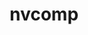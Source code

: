 ---
title: "nvcomp"
layout: cache
categories: [package, develop]
meta: {"compilers": ["gcc@11.4.0", "gcc@9.4.0"], "num_specs": 16, "num_specs_by_stack": {"e4s": 6, "e4s-neoverse-v2": 7, "e4s-neoverse_v1": 2, "e4s-power": 1, "root": 16}, "oss": ["ubuntu20.04", "ubuntu22.04"], "platforms": ["linux"], "stacks": ["e4s", "e4s-neoverse-v2", "e4s-neoverse_v1", "e4s-power", "root"], "targets": ["neoverse_v1", "neoverse_v2", "ppc64le", "x86_64_v3"], "versions": ["2.2.0"]}
spec_details: [{"compiler": "gcc@9.4.0", "hash": "6rkgmcyebr73ezbgjigxtxkul4vf25fl", "os": "ubuntu20.04", "platform": "linux", "size": "-", "stacks": ["e4s-power", "root"], "target": "ppc64le", "variants": ["build_system=cmake", "build_type=Release", "+cuda", "cuda_arch:=70", "generator=make", "~ipo"], "versions": ["2.2.0"]}, {"compiler": "gcc@11.4.0", "hash": "7aluknomvwcddl6ilp5tntfbv3nok5do", "os": "ubuntu22.04", "platform": "linux", "size": "-", "stacks": ["e4s", "root"], "target": "x86_64_v3", "variants": ["build_system=cmake", "build_type=Release", "+cuda", "cuda_arch:=none", "generator=make", "~ipo"], "versions": ["2.2.0"]}, {"compiler": "gcc@11.4.0", "hash": "c7cpu45z54ovvvqe54bhegj52lk7o4cf", "os": "ubuntu22.04", "platform": "linux", "size": "-", "stacks": ["e4s", "root"], "target": "x86_64_v3", "variants": ["build_system=cmake", "build_type=Release", "+cuda", "cuda_arch:=none", "generator=make", "~ipo"], "versions": ["2.2.0"]}, {"compiler": "gcc@11.4.0", "hash": "csre756bgfimzwcmiqsg5t5awlhenbis", "os": "ubuntu22.04", "platform": "linux", "size": "-", "stacks": ["e4s", "root"], "target": "x86_64_v3", "variants": ["build_system=cmake", "build_type=Release", "+cuda", "cuda_arch:=none", "generator=make", "~ipo"], "versions": ["2.2.0"]}, {"compiler": "gcc@11.4.0", "hash": "guugxevssoudq4xxvbarc7oemds34wqh", "os": "ubuntu22.04", "platform": "linux", "size": "-", "stacks": ["e4s-neoverse-v2", "root"], "target": "neoverse_v2", "variants": ["build_system=cmake", "build_type=Release", "+cuda", "cuda_arch:=none", "generator=make", "~ipo"], "versions": ["2.2.0"]}, {"compiler": "gcc@11.4.0", "hash": "k4n6wopsjsapnxtetr4sgkczzcsujav5", "os": "ubuntu22.04", "platform": "linux", "size": "-", "stacks": ["e4s-neoverse_v1", "root"], "target": "neoverse_v1", "variants": ["build_system=cmake", "build_type=Release", "+cuda", "cuda_arch:=none", "generator=make", "~ipo"], "versions": ["2.2.0"]}, {"compiler": "gcc@11.4.0", "hash": "nqcs6jmc2toym7vikhygmygvyv6yimw6", "os": "ubuntu22.04", "platform": "linux", "size": "-", "stacks": ["e4s-neoverse-v2", "root"], "target": "neoverse_v2", "variants": ["build_system=cmake", "build_type=Release", "+cuda", "cuda_arch:=none", "generator=make", "~ipo"], "versions": ["2.2.0"]}, {"compiler": "gcc@11.4.0", "hash": "nu2polgxtqv6wi3newc6242xrp5xpm2h", "os": "ubuntu22.04", "platform": "linux", "size": "-", "stacks": ["e4s", "root"], "target": "x86_64_v3", "variants": ["build_system=cmake", "build_type=Release", "+cuda", "cuda_arch:=none", "generator=make", "~ipo"], "versions": ["2.2.0"]}, {"compiler": "gcc@11.4.0", "hash": "otmcbfdxwe6wpw4vxbtg2z235a2xuddj", "os": "ubuntu22.04", "platform": "linux", "size": "-", "stacks": ["e4s-neoverse-v2", "root"], "target": "neoverse_v2", "variants": ["build_system=cmake", "build_type=Release", "+cuda", "cuda_arch:=none", "generator=make", "~ipo"], "versions": ["2.2.0"]}, {"compiler": "gcc@11.4.0", "hash": "qlyggwtqdiegnsydbdeyhjqrr2fhqz4q", "os": "ubuntu22.04", "platform": "linux", "size": "-", "stacks": ["e4s-neoverse-v2", "root"], "target": "neoverse_v2", "variants": ["build_system=cmake", "build_type=Release", "+cuda", "cuda_arch:=none", "generator=make", "~ipo"], "versions": ["2.2.0"]}, {"compiler": "gcc@11.4.0", "hash": "s5hcoyaffk6nzhfn5orgjiorocoe2enq", "os": "ubuntu22.04", "platform": "linux", "size": "-", "stacks": ["e4s-neoverse-v2", "root"], "target": "neoverse_v2", "variants": ["build_system=cmake", "build_type=Release", "+cuda", "cuda_arch:=none", "generator=make", "~ipo"], "versions": ["2.2.0"]}, {"compiler": "gcc@11.4.0", "hash": "spcwcivq7a34iszctapqblohmxqxuyzg", "os": "ubuntu22.04", "platform": "linux", "size": "-", "stacks": ["e4s", "root"], "target": "x86_64_v3", "variants": ["build_system=cmake", "build_type=Release", "+cuda", "cuda_arch:=none", "generator=make", "~ipo"], "versions": ["2.2.0"]}, {"compiler": "gcc@11.4.0", "hash": "spgpoosadtj6bgl4axzh4wp57lghs3v6", "os": "ubuntu22.04", "platform": "linux", "size": "-", "stacks": ["e4s-neoverse-v2", "root"], "target": "neoverse_v2", "variants": ["build_system=cmake", "build_type=Release", "+cuda", "cuda_arch:=none", "generator=make", "~ipo"], "versions": ["2.2.0"]}, {"compiler": "gcc@11.4.0", "hash": "tlcnlwizfetfao4jzqxf3xsgu2mpfssc", "os": "ubuntu22.04", "platform": "linux", "size": "-", "stacks": ["e4s-neoverse-v2", "root"], "target": "neoverse_v2", "variants": ["build_system=cmake", "build_type=Release", "+cuda", "cuda_arch:=none", "generator=make", "~ipo"], "versions": ["2.2.0"]}, {"compiler": "gcc@11.4.0", "hash": "vukrvneb2dcnjtfi5i6ke22mk6qsb4h6", "os": "ubuntu22.04", "platform": "linux", "size": "-", "stacks": ["e4s-neoverse_v1", "root"], "target": "neoverse_v1", "variants": ["build_system=cmake", "build_type=Release", "+cuda", "cuda_arch:=none", "generator=make", "~ipo"], "versions": ["2.2.0"]}, {"compiler": "gcc@11.4.0", "hash": "xxdxfxw4y2piphfx5oep7msug2eh5edm", "os": "ubuntu22.04", "platform": "linux", "size": "-", "stacks": ["e4s", "root"], "target": "x86_64_v3", "variants": ["build_system=cmake", "build_type=Release", "+cuda", "cuda_arch:=none", "generator=make", "~ipo"], "versions": ["2.2.0"]}]
---